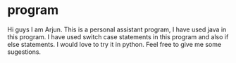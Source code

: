 # program
Hi guys I am Arjun. This is a personal assistant program, I have used java in this program. I have used switch case statements in this program and also if else statements. I would love to try it in python. Feel free to give me some sugestions. 
